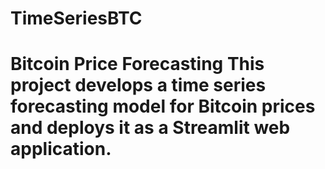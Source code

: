 # TimeSeriesBTC
# Bitcoin Price Forecasting  This project develops a time series forecasting model for Bitcoin prices and deploys it as a Streamlit web application.
